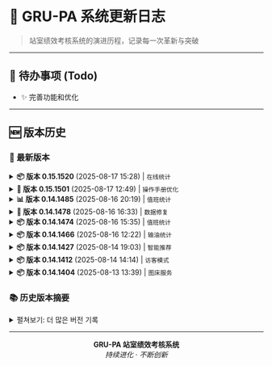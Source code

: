 # 🚀 GRU-PA 系统更新日志

> 站室绩效考核系统的演进历程，记录每一次革新与突破

---

## 🎯 待办事项 (Todo)

- ✨ 完善功能和优化

---

## 🆕 版本历史

### 📅 最新版本

<details>
<summary><strong>📦 版本 0.15.1520</strong> (2025-08-17 15:28) | <code>在线统计</code></summary>

- 📦 新增
  - 🌐 在线人数统计
</details>

<details>
<summary><strong>🚀 版本 0.15.1501</strong> (2025-08-17 12:49) | <code>操作手册优化</code></summary>

- 🚀 优化
  - 📖 全面优化操作手册
</details>

<details>
<summary><strong>📊 版本 0.14.1485</strong> (2025-08-16 20:19) | <code>值班统计</code></summary>

- 🚀 优化
  - 📈 值班分类统计及导出
</details>

<details>
<summary><strong>🔧 版本 0.14.1478</strong> (2025-08-16 16:33) | <code>数据修复</code></summary>

- 🐞 修复
  - ⚠️ pandas数据转换时的类型警告信息
</details>

<details>
<summary><strong>📦 版本 0.14.1474</strong> (2025-08-16 15:35) | <code>值班统计</code></summary>

- 📦 新增
  - 📊 值班分类统计及导出
</details>

<details>
<summary><strong>📦 版本 0.14.1466</strong> (2025-08-16 12:22) | <code>输油统计</code></summary>

- 📦 新增
  - ⛽ 22点后输油统计
</details>

<details>
<summary><strong>📦 版本 0.14.1427</strong> (2025-08-14 19:03) | <code>智能推荐</code></summary>

- 📦 新增
  - 🤖 根据历史记录智能设置常用工作
</details>

<details>
<summary><strong>📦 版本 0.14.1412</strong> (2025-08-14 14:14) | <code>访客模式</code></summary>

- 📦 新增
  - 👤 访客账户, 数据只读, 仅作项目演示使用
</details>

<details>
<summary><strong>📦 版本 0.14.1404</strong> (2025-08-13 13:39) | <code>图床服务</code></summary>

- 📦 新增
  - ☁️ 公共图床存储截图文件
</details>

### 📚 历史版本摘要

<details>
<summary>펼쳐보기: 더 많은 버전 기록</summary>

#### 2025年8月更新

##### 📅 2025-08-13

<details>
<summary><strong>🚀 版本 0.13.1393</strong> (2025-08-13 10:17) | <code>手册重写</code></summary>

- 🚀 优化
  - 📖 重写和优化操作手册
</details>

##### 📅 2025-08-11

<details>
<summary><strong>🐞 版本 0.13.1342</strong> (2025-08-11 15:07) | <code>设置修复</code></summary>

- 🐞 修复
  - ⚙️ 更新个人设置中的错误
</details>

<details>
<summary><strong>✏️ 版本 0.13.1339</strong> (2025-08-11 14:52) | <code>公告优化</code></summary>

- ✏️ 更改
  - 📢 公告发布和修改更改不同的页面
</details>

##### 📅 2025-08-09 - 2025-08-07

<details>
<summary><strong>📦 版本 0.12.1295</strong> (2025-08-09 21:07) | <code>操作手册</code></summary>

- 📦 新增
  - 📖 操作手册
</details>

<details>
<summary><strong>📦 版本 0.12.1293</strong> (2025-08-08 16:51) | <code>工作量环比</code></summary>

- 📦 新增
  - 📈 工作量月环比
</details>

<details>
<summary><strong>✏️ 版本 0.12.1279</strong> (2025-08-07 23:16) | <code>安全优化</code></summary>

- ✏️ 更改
  - 🔐 连接池文件改为pyc文件，并添加到.gitignore文件
</details>

<details>
<summary><strong>📦 版本 0.12.1272</strong> (2025-08-07 22:01) | <code>内容检索</code></summary>

- 📦 新增
  - 🔍 工作量内容检索
</details>

<details>
<summary><strong>✏️ 版本 0.12.1266</strong> (2025-08-07 20:48) | <code>界面优化</code></summary>

- ✏️ 更改
  - ⚙️ 系统设置改为vertical-slider
</details>

<details>
<summary><strong>🚀 版本 0.12.1252</strong> (2025-08-07 11:27) | <code>查询优化</code></summary>

- 🚀 优化
  - 📅 将查询日期全部改为前一天
</details>

<details>
<summary><strong>📦 版本 0.12.1251</strong> (2025-08-07 11:25) | <code>批量输入</code></summary>

- 📦 新增
  - 📅 工作量批量输入日期确认
</details>

<details>
<summary><strong>📦 版本 0.12.1250</strong> (2025-08-06 21:15) | <code>容错处理</code></summary>

- 📦 新增
  - 🛡️ 共享值容错处理及公告修改模块
</details>

<details>
<summary><strong>📦 版本 0.12.1244</strong> (2025-08-06 11:15) | <code>Excel导出</code></summary>

- 📦 新增
  - 📊 统计数据excel导出中增加简报sheet(代码全A.I.生成😄)
</details>

<details>
<summary><strong>🚀 版本 0.12.1216</strong> (2025-08-05 21:47) | <code>天气显示</code></summary>

- 🚀 优化
  - 🌧️ 主页天气预报中降雨预测的显示
</details>

#### 2025年8月早期更新

<details>
<summary><strong>📦 版本 0.11.1161</strong> (2025-08-05 16:51) | <code>高温查询</code></summary>

- 📦 新增
  - 🌡️ 历史高温天气查询
</details>

<details>
<summary><strong>📦 版本 0.11.1158</strong> (2025-08-05 15:22) | <code>登录设置</code></summary>

- 📦 新增
  - 🔐 用户名密码登录设置
</details>

<details>
<summary><strong>🚀 版本 0.11.1140</strong> (2025-08-04 21:33) | <code>移动端优化</code></summary>

- 🚀 优化
  - 📱 移动设备显示
</details>

<details>
<summary><strong>🚀 版本 0.11.1113</strong> (2025-08-02 21:50) | <code>车辆展示</code></summary>

- 🚀 优化
  - 🚗 车辆展示车牌自动生成
</details>

<details>
<summary><strong>📦 版本 0.10.1090</strong> (2025-08-02 16:02) | <code>彩蛋功能</code></summary>

- 📦 新增
  - 🎁 彩蛋😄
</details>

<details>
<summary><strong>🚀 版本 0.10.1081</strong> (2025-08-01 15:02) | <code>限行显示</code></summary>

- 🚀 优化
  - 🚘 车辆限行显示
</details>

#### 2025年7月更新

##### 📅 2025-07-29

<details>
<summary><strong>🚀 版本 0.9.984</strong> (2025-07-29 16:47) | <code>工作日判断</code></summary>

- 🚀 优化
  - 📅 车辆限行使用chinese_calendar库判断是否为工作日
</details>

<details>
<summary><strong>📦 版本 0.9.957</strong> (2025-07-29 12:33) | <code>限行预警</code></summary>

- 📦 新增
  - ⚠️ 车辆限行预警
</details>

<details>
<summary><strong>📦 版本 0.9.936</strong> (2025-07-29 09:15) | <code>降雨预测</code></summary>

- 📦 新增
  - 🌧️ 降雨预测
</details>

##### 📅 2025-07-28

<details>
<summary><strong>📦 版本 0.9.904</strong> (2025-07-28 21:24) | <code>默认设置</code></summary>

- 📦 新增
  - ⚙️ 用户设置默认值
</details>

<details>
<summary><strong>📦 版本 0.8.882</strong> (2025-07-28 15:10) | <code>空气质量</code></summary>

- 📦 新增
  - 🌬️ 空气质量模块
</details>

<details>
<summary><strong>📦 版本 0.8.881</strong> (2025-07-28 11:58) | <code>天气预警</code></summary>

- 📦 新增
  - ⚠️ 天气预警
</details>

##### 📅 2025-07-27

<details>
<summary><strong>📦 版本 0.7.777</strong> (2025-07-27 13:50) | <code>高级查询</code></summary>

- 📦 新增
  - 🔍 固定列表和城市代码高级查询功能
</details>

<details>
<summary><strong>🚀 版本 0.7.770</strong> (2025-07-27 12:11) | <code>录入优化</code></summary>

- 🚀 优化
  - ✍️ 工作量手工录入
</details>

<details>
<summary><strong>🚀 版本 0.7.735</strong> (2025-07-24 11:41) | <code>菜单优化</code></summary>

- 🚀 优化
  - 🎛️ 主菜单优化
</details>

<details>
<summary><strong>📦 版本 0.7.743</strong> (2025-07-25 22:46) | <code>组别调整</code></summary>

- 📦 新增
  - 🔄 工作组别调整功能
</details>

<details>
<summary><strong>🚀 版本 0.7.719</strong> (2025-07-24 18:38) | <code>变量优化</code></summary>

- 🚀 优化
  - 📦 变量值获取
</details>

<details>
<summary><strong>🚀 版本 0.7.716</strong> (2025-07-24 18:10) | <code>设置优化</code></summary>

- 🚀 优化
  - ⚙️ 用户设置模块
</details>

<details>
<summary><strong>📦 版本 0.7.712</strong> (2025-07-24 17:25) | <code>系统设置</code></summary>

- 📦 新增
  - ⚙️ 系统设置模块
</details>

##### 📅 2025-07-23 - 2025-07-21

<details>
<summary><strong>🚀 版本 0.6.691</strong> (2025-07-24 10:43) | <code>图表优化</code></summary>

- 🚀 优化
  - 📈 趋势图生成
</details>

<details>
<summary><strong>🚀 版本 0.6.677</strong> (2025-07-23 20:07) | <code>录入逻辑</code></summary>

- 🚀 优化
  - ⚙️ 工作量手工录入后处理逻辑
</details>

<details>
<summary><strong>📦 版本 0.6.675</strong> (2025-07-23 16:44) | <code>容错检查</code></summary>

- 📦 新增
  - 🛡️ 查询开始结束时间的容错检查
</details>

<details>
<summary><strong>🚀 版本 0.6.670</strong> (2025-07-23 13:04) | <code>模块优化</code></summary>

- 🚀 优化
  - 🔧 工作量修改和登录模块
</details>

<details>
<summary><strong>🚀 版本 0.6.661</strong> (2025-07-22 14:38) | <code>默认工作</code></summary>

- 🚀 优化
  - 📋 工作量默认工作量带入按照值班和白班区分
</details>

<details>
<summary><strong>🚀 版本 0.6.657</strong> (2025-07-22 11:29) | <code>输入模块</code></summary>

- 🚀 优化
  - ⌨️ 工作量批量和手工输入模块
</details>

<details>
<summary><strong>🚀 版本 0.6.631</strong> (2025-07-21 23:36) | <code>手工输入</code></summary>

- 🚀 优化
  - ✍️ 工作量手工输入模块
</details>

<details>
<summary><strong>📦 版本 0.6.631</strong> (2025-07-21 22:44) | <code>共享分值</code></summary>

- 📦 新增
  - 🔗 工作量调整后同步剩余共享分值
</details>

<details>
<summary><strong>📦 版本 0.6.623</strong> (2025-07-21 18:11) | <code>重置功能</code></summary>

- 📦 新增
  - 🔄 重置工作组别热度和更新ID自增量初始值
</details>

<details>
<summary><strong>⚙️ 版本 0.6.608</strong> (2025-07-21 12:13) | <code>版本计算</code></summary>

- ⚙️ 调整
  - 🔢 调整版本计算方法
</details>

##### 📅 2025年7月早期更新

<details>
<summary><strong>🚀 版本 0.5.593</strong> (2025-07-21 11:55) | <code>人脸数据</code></summary>

- 🚀 优化
  - 👥 人脸数据生成可以批量分用户生成
</details>

<details>
<summary><strong>🚀 版本 0.5.571</strong> (2025-07-20 21:44) | <code>人脸识别</code></summary>

- 🚀 优化
  - 🎯 优化人脸识别模块
</details>

<details>
<summary><strong>📦 版本 0.5.558</strong> (2025-07-20 14:11) | <code>容差设置</code></summary>

- 📦 新增
  - 🎛️ 人脸识别使用可调容差值并增加测试功能
</details>

<details>
<summary><strong>📦 版本 0.5.553</strong> (2025-07-20 10:23) | <code>照片存储</code></summary>

- 📦 新增
  - 💾 增加人脸识别照片存储至数据库
</details>

<details>
<summary><strong>🚀 版本 0.5.531</strong> (2025-07-18 21:40) | <code>摄像头选择</code></summary>

- 🚀 优化
  - 📹 优化选择摄像头的逻辑
</details>

<details>
<summary><strong>🚀 版本 0.5.510</strong> (2025-07-18 17:50) | <code>识别准确率</code></summary>

- 🚀 优化
  - 🎯 提高人脸识别准确率
</details>

<details>
<summary><strong>🚀 版本 0.4.84</strong> (2025-07-17 16:17) | <code>WebRTC优化</code></summary>

- 🚀 优化
  - 🌐 webrtc人脸识别模块
</details>

<details>
<summary><strong>📦 版本 0.4.431</strong> (2025-07-17 10:18) | <code>分组排序</code></summary>

- 📦 新增
  - 📋 工作量批量录入时按照个性化分组进行排序
</details>

<details>
<summary><strong>📦 版本 0.3.398</strong> (2025-07-16 23:32) | <code>人脸识别登录</code></summary>

- 📦 新增
  - 🔐 人脸识别登录
</details>

<details>
<summary><strong>📦 版本 0.3.395</strong> (2025-07-16 20:33) | <code>展开图标</code></summary>

- 📦 新增
  - ➕ Expander icon
</details>

<details>
<summary><strong>📦 版本 0.3.380</strong> (2025-07-16 14:13) | <code>文档更新</code></summary>

- 📦 新增
  - 📄 对README.md内容进行自动更新
</details>

<details>
<summary><strong>🚀 版本 0.3.375</strong> (2025-07-16 12:53) | <code>分值录入</code></summary>

- 🚀 优化
  - 📊 工作量录入分为固定分值和共享分值
</details>

<details>
<summary><strong>📦 版本 0.3.329</strong> (2025-07-14 15:37) | <code>个人设置</code></summary>

- 📦 新增
  - ⚙️ 个人设置, 每个人都有单独设置
</details>

<details>
<summary><strong>📦 版本 0.2.290</strong> (2025-07-14 11:25) | <code>高级查询</code></summary>

- 📦 新增
  - 🔍 工作量高级查询功能
</details>

<details>
<summary><strong>🚀 版本 0.2.282</strong> (2025-07-12 23:52) | <code>主页显示</code></summary>

- 🚀 优化
  - 🏠 主页显示改为静态显示和实时天气改为metric显示
</details>

<details>
<summary><strong>🚀 版本 0.2.252</strong> (2025-07-12 18:20) | <code>天气图标</code></summary>

- 🚀 优化
  - 🌤️ 天气图标使用和风标准图标及添加风向图标
</details>

<details>
<summary><strong>📦 版本 0.2.242</strong> (2025-07-11 23:23) | <code>温度查询</code></summary>

- 📦 新增
  - 🌡️ 历史温度查询, 同时生成温度、风力和湿度小时曲线图
</details>

<details>
<summary><strong>📦 版本 0.2.216</strong> (2025-07-11 12:23) | <code>历史天气</code></summary>

- 📦 新增
  - 📅 增加查询历史天气功能
</details>

<details>
<summary><strong>📦 版本 0.2.200</strong> (2025-07-11 01:13) | <code>站室天气</code></summary>

- 📦 新增
  - 🌦️ 增加所属站室的天气显示
</details>

<details>
<summary><strong>🐞 版本 0.1.149</strong> (2025-07-10 11:37) | <code>图表修复</code></summary>

- 🐞 修复
  - 📉 中位数图表生成时没有数据的错误
</details>

<details>
<summary><strong>🚀 版本 0.1.125</strong> (2025-07-10 10:49) | <code>录入优化</code></summary>

- 🚀 优化
  - ✍️ 工作量录入功能
</details>

<details>
<summary><strong>🚀 版本 0.11.119</strong> (2025-07-08 22:09) | <code>Logo显示</code></summary>

- 🚀 优化
  - 🖼️ 库Logo和Badge显示
</details>

<details>
<summary><strong>🚀 版本 0.10.102</strong> (2025-07-08 14:23) | <code>版本号</code></summary>

- 🚀 优化
  - 🔢 Package版本号改为动态生成badge文件
</details>

<details>
<summary><strong>🚀 版本 0.09.99</strong> (2025-07-07 21:18) | <code>登录优化</code></summary>

- 🚀 优化
  - 🔐 优化登录模块
</details>

<details>
<summary><strong>🚀 版本 0.08.88</strong> (2025-07-07 15:23) | <code>密码重置</code></summary>

- 🚀 优化
  - 🔁 优化密码重置功能
</details>

<details>
<summary><strong>🚀 版本 0.07.79</strong> (2025-07-07 13:48) | <code>Excel导出</code></summary>

- 🚀 优化
  - 📄 优化excel文件导出功能
</details>

<details>
<summary><strong>🚀 版本 0.07.78</strong> (2025-07-07 11:29) | <code>主页显示</code></summary>

- 🚀 优化
  - 🏠 主页面显示和单独设置图表字体
</details>

<details>
<summary><strong>🚀 版本 0.07.74</strong> (2025-07-07 09:57) | <code>模块优化</code></summary>

- 🚀 优化
  - 🔧 登录和工作量输入模块优化
</details>

<details>
<summary><strong>🔧 版本 0.07.72</strong> (2025-07-06 22:26) | <code>数据转换</code></summary>

- 🔧 修复
  - 🔢 查询记录中对特定字段数值转化为整型的错误
</details>

<details>
<summary><strong>📦 版本 0.06.67</strong> (2025-07-06 17:00) | <code>站内公告</code></summary>

- 📦 新增
  - 📢 增加站内公告功能
</details>

<details>
<summary><strong>📦 版本 0.06.65</strong> (2025-07-06 14:25) | <code>趋势图</code></summary>

- 📦 新增
  - 📈 增加多种统计数据趋势图显示
</details>

<details>
<summary><strong>📦 版本 0.06.64</strong> (2025-07-06 09:15) | <code>核定开关</code></summary>

- 📦 新增
  - 🔘 统计数据中增加区分工作是否已核定开关
</details>

<details>
<summary><strong>📦 版本 0.06.63</strong> (2025-07-06 00:00) | <code>统计图表</code></summary>

- 📦 新增
  - 📊 增加统计图表功能
</details>

<details>
<summary><strong>📦 版本 0.05.58</strong> (2025-07-05 21:55) | <code>默认工作</code></summary>

- 📦 新增
  - 📋 增加根据登陆者工作性质自动带入默认工作功能
</details>

<details>
<summary><strong>📦 版本 0.05.55</strong> (2025-07-05 20:36) | <code>逻辑检查</code></summary>

- 📦 新增
  - ✅ 增加工作量逻辑性检查功能
</details>

<details>
<summary><strong>📦 版本 0.05.52</strong> (2025-07-05 15:55) | <code>减分项</code></summary>

- 📦 新增
  - ⚠️ 增加基础功能: 减分项录入
</details>

<details>
<summary><strong>📦 版本 0.05.51</strong> (2025-07-05 14:35) | <code>密码重置</code></summary>

- 📦 新增
  - 🔁 增加基础功能: 密码重置和优化工作量修改功能
</details>

<details>
<summary><strong>📦 版本 0.03.36</strong> (2025-07-04 15:40) | <code>记录检查</code></summary>

- 📦 新增
  - ✅ 增加基础功能: 加入记录检查功能
</details>

<details>
<summary><strong>📦 版本 0.03.35</strong> (2025-07-04 14:49) | <code>合并统计</code></summary>

- 📦 新增
  - 📊 增加基础功能: 加入合并统计功能
</details>

<details>
<summary><strong>📦 版本 0.03.34</strong> (2025-07-04 13:03) | <code>批量核定</code></summary>

- 📦 新增
  - ✅ 增加基础功能: 加入批量核定功能
</details>

<details>
<summary><strong>📦 版本 0.03.30</strong> (2025-07-04 12:27) | <code>手工录入</code></summary>

- 📦 新增
  - ✍️ 增加基础功能: 加入手工录入假如固定列表功能
</details>

<details>
<summary><strong>🚀 版本 0.02.26</strong> (2025-07-03 21:55) | <code>代码优化</code></summary>

- 🚀 优化
  - 🔧 合并公用模块, 减少重复代码
</details>

<details>
<summary><strong>📦 版本 0.02.23</strong> (2025-07-03 20:45) | <code>手工录入</code></summary>

- 📦 新增
  - ✍️ 增加基础功能: 加入工作量手工录入及查询功能
</details>

<details>
<summary><strong>📦 版本 0.02.21</strong> (2025-07-03 19:17) | <code>工作量输入</code></summary>

- 📦 新增
  - 💼 增加基础功能: 加入输入工作量功能
</details>

<details>
<summary><strong>📦 版本 0.01.18</strong> (2025-07-03 14:23) | <code>用户管理</code></summary>

- 📦 新增
  - 👤 增加基础功能: 用户管理, 登入，登出，密码修改和重置
</details>

<details>
<summary><strong>🎉 版本 0.0.1</strong> (2025-07-03 10:47) | <code>项目初始</code></summary>

- 🎉 项目初始
  - 🚀 开始编制站室绩效考核系统GRU-PA
</details>

</details>

---

<p align="center">
  <strong>GRU-PA 站室绩效考核系统</strong><br/>
  <i>持续进化 · 不断创新</i>
</p>